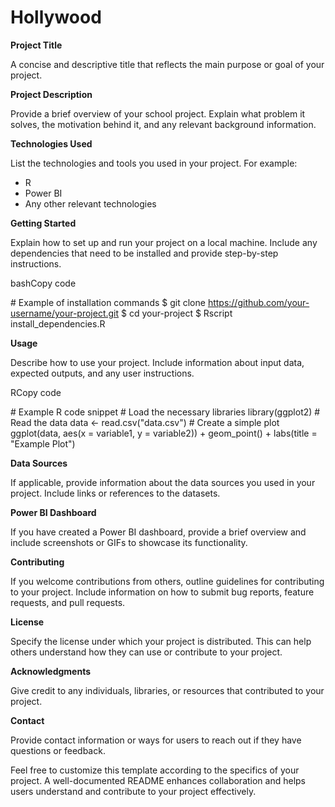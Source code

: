 # Hollywood

**Project Title**

A concise and descriptive title that reflects the main purpose or goal of your project.

**Project Description**

Provide a brief overview of your school project. Explain what problem it solves, the motivation behind it, and any relevant background information.

**Technologies Used**

List the technologies and tools you used in your project. For example:

- R
- Power BI
- Any other relevant technologies

**Getting Started**

Explain how to set up and run your project on a local machine. Include any dependencies that need to be installed and provide step-by-step instructions.

bashCopy code

\# Example of installation commands $ git clone https://github.com/your-username/your-project.git $ cd your-project $ Rscript install\_dependencies.R 

**Usage**

Describe how to use your project. Include information about input data, expected outputs, and any user instructions.

RCopy code

\# Example R code snippet # Load the necessary libraries library(ggplot2) # Read the data data <- read.csv("data.csv") # Create a simple plot ggplot(data, aes(x = variable1, y = variable2)) + geom\_point() + labs(title = "Example Plot") 

**Data Sources**

If applicable, provide information about the data sources you used in your project. Include links or references to the datasets.

**Power BI Dashboard**

If you have created a Power BI dashboard, provide a brief overview and include screenshots or GIFs to showcase its functionality.

**Contributing**

If you welcome contributions from others, outline guidelines for contributing to your project. Include information on how to submit bug reports, feature requests, and pull requests.

**License**

Specify the license under which your project is distributed. This can help others understand how they can use or contribute to your project.

**Acknowledgments**

Give credit to any individuals, libraries, or resources that contributed to your project.

**Contact**

Provide contact information or ways for users to reach out if they have questions or feedback.

Feel free to customize this template according to the specifics of your project. A well-documented README enhances collaboration and helps users understand and contribute to your project effectively.

